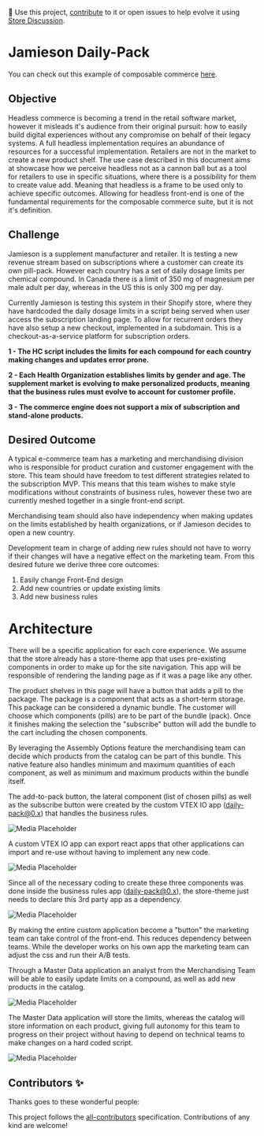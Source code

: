 📢 Use this project, [contribute](https://github.com/brunorodmoreira/daily-pack) to it or open issues to help evolve it using [Store Discussion](https://github.com/vtex-apps/store-discussion).

# Jamieson Daily-Pack

You can check out this example of composable commerce [here](https://www.vtexb2c.com/daily-pack).

## Objective

Headless commerce is becoming a trend in the retail software market, however it misleads it's audience from their original pursuit: how to easily build digital experiences without any compromise on behalf of their legacy systems. A full headless implementation requires an abundance of resources for a successful implementation. Retailers are not in the market to create a new product shelf. The use case described in this document aims at showcase how we perceive headless not as a cannon ball but as a tool for retailers to use in specific situations, where there is a possibility for them to create value add. Meaning that headless is a frame to be used only to achieve specific outcomes. Allowing for headless front-end is one of the fundamental requirements for the composable commerce suite, but it is not it's definition.

## Challenge

Jamieson is a supplement manufacturer and retailer. It is testing a new revenue stream based on subscriptions where a customer can create its own pill-pack. However each country has a set of daily dosage limits per chemical compound.  In Canada there is a limit of 350 mg of magnesium per male adult per day, whereas in the US this is only 300 mg per day. 

Currently Jamieson is testing this system in their Shopify store, where they have hardcoded the daily dosage limits in a script being served when user access the subscription landing page. To allow for recurrent orders they have also setup a new checkout, implemented in a subdomain. This is a checkout-as-a-service platform for subscription orders. 

**1 - The HC script includes the limits for each compound for each country making changes and updates error prone.**

**2 - Each Health Organization establishes limits by gender and age. The supplement market is evolving to make personalized products, meaning that the business rules must evolve to account for customer profile.**

**3 - The commerce engine does not support a mix of subscription and stand-alone products.**

## Desired Outcome

A typical e-commerce team has a marketing and merchandising division who is responsible for product curation and customer engagement with the store. This team should have freedom to test different strategies related to the subscription MVP. This means that this team wishes to make style modifications without constraints of business rules, however these two are currently meshed together in a single front-end script.

Merchandising team should also have independency when making updates on the limits established by health organizations, or if Jamieson decides to open a new country. 

Development team in charge of adding new rules should not have to worry if their changes will have a negative effect on the marketing team. From this desired future we derive three core outcomes:

1. Easily change Front-End design
2. Add new countries or update existing limits
3. Add new business rules

# Architecture

There will be a specific application for each core experience. We assume that the store already has a store-theme app that uses pre-existing components in order to make up for the site navigation. This app will be responsible of rendering the landing page as if it was a page like any other. 

The product shelves in this page will have a button that adds a pill to the package. The package is a component that acts as a short-term storage. This package can be considered a dynamic bundle. The customer will choose which components (pills) are to be part of the bundle (pack). Once it finishes making the selection the "subscribe" button will add the bundle to the cart including the chosen components. 

By leveraging the Assembly Options feature the merchandising team can decide which products from the catalog can be part of this bundle. This native feature also handles minimum and maximum quantities of each component, as well as minimum and maximum products within the bundle itself. 
 
The add-to-pack button, the lateral component (list of chosen pills) as well as the subscribe button were created by the custom VTEX IO app (daily-pack@0.x) that handles the business rules. 

![Media Placeholder](https://user-images.githubusercontent.com/23402009/88384555-8b159700-cda4-11ea-9736-5b57b82cd464.png)

A custom VTEX IO app can export react apps that other applications can import and re-use without having to implement any new code.


![Media Placeholder](https://user-images.githubusercontent.com/23402009/88384623-a7193880-cda4-11ea-890d-0f4c50cb56c1.png)

Since all of the necessary coding to create these three components was done inside the business rules app (daily-pack@0.x), the store-theme just needs to declare this 3rd party app as a dependency.

![Media Placeholder](https://user-images.githubusercontent.com/23402009/88384955-535b1f00-cda5-11ea-8eef-dfa4c7cc3023.png)

By making the entire custom application become a "button" the marketing team can take control of the front-end. This reduces dependency between teams. While the developer works on his own app the marketing team can adjust the css and run their A/B tests.

Through a Master Data application an analyst from the Merchandising Team will be able to easily update limits on a compound, as well as add new products in the catalog.

![Media Placeholder](https://user-images.githubusercontent.com/23402009/88384674-c31cda00-cda4-11ea-955d-890abf3bbe50.png)

The Master Data application will store the limits, whereas the catalog will store information on each product, giving full autonomy for this team to progress on their project without having to depend on technical teams to make changes on a hard coded script.

![Media Placeholder](https://user-images.githubusercontent.com/23402009/88384585-99fc4980-cda4-11ea-9677-331da6b242ad.png)


<!-- DOCS-IGNORE:start -->

## Contributors ✨

Thanks goes to these wonderful people:

<!-- ALL-CONTRIBUTORS-LIST:START - Do not remove or modify this section -->
<!-- prettier-ignore-start -->
<!-- markdownlint-disable -->
<!-- markdownlint-enable -->
<!-- prettier-ignore-end -->
<!-- ALL-CONTRIBUTORS-LIST:END -->

This project follows the [all-contributors](https://github.com/all-contributors/all-contributors) specification. Contributions of any kind are welcome!

<!-- DOCS-IGNORE:end -->

